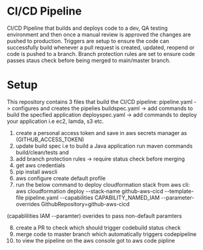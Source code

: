 # CI/CD Pipeline
CI/CD Pipeline that builds and deploys code to a dev, QA testing environment and then once a manual review is approved the changes are pushed to production. Triggers are setup to ensure the code can successfully build whenever a pull request is created, updated, reopend or code is pushed to a branch. Branch protection rules are set to ensure code passes staus check before being merged to main/master branch. 

# Setup

This repository contains 3 files that build the CI/CD pipeline:
pipeline.yaml   -> configures and creates the pipelies
buildspec.yaml  -> add commands to build the specfied application
deployspec.yaml -> add commands to deploy your application i.e ec2, lamda, s3 etc.


1. create a personal access token and save in aws secrets manager as (GITHUB_ACCESS_TOKEN)
2. update build spec i.e to build a Java application run maven commands build/clean/tests and
3. add branch protection rules -> require status check before merging
4. get aws credentials 
5. pip install awscli
6. aws configure create default profile
7. run the below command to deploy cloudformation stack from aws cli:
 aws cloudformation deploy --stack-name github-aws-cicd --template-file pipeline.yaml  --capabilities CAPABILITY_NAMED_IAM --parameter-overrides GithubRepository=github-aws-cicd

(capablilities IAM --paramter) overides to pass non-default paramters

8. create a PR to check which should trigger codebuild status check
9. merge code to master branch which automatically triggers codepipeline 
10. to view the pipeline on the aws console got to aws code pipline


